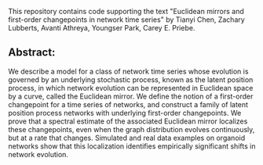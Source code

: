 This repository contains code supporting the text "Euclidean mirrors and first-order changepoints in network time series" by Tianyi Chen, Zachary Lubberts, Avanti Athreya, Youngser Park, Carey E. Priebe. 
## Abstract: 
We describe a model for a class of network time series whose evolution is governed by an underlying stochastic process, known as the latent position process, in which network evolution can be represented in Euclidean space by a curve, called the Euclidean mirror. We define the notion of a first-order changepoint for a time series of networks, and construct a family of latent position process networks with underlying first-order changepoints. We prove that a spectral estimate of the associated Euclidean mirror localizes these changepoints, even when the graph distribution evolves continuously, but at a rate that changes. Simulated and real data examples on organoid networks show that this localization identifies empirically significant shifts in network evolution.  

